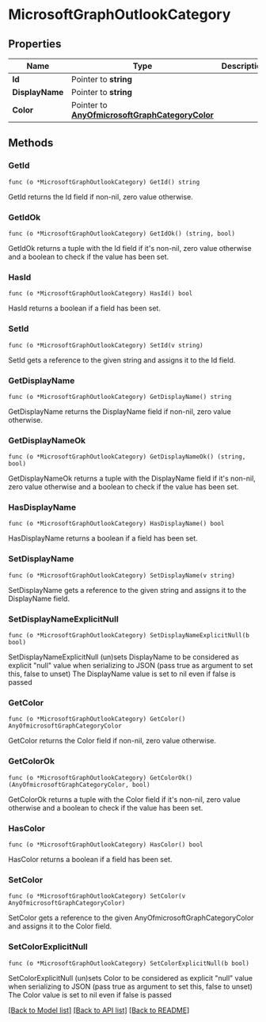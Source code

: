 # MicrosoftGraphOutlookCategory

## Properties

Name | Type | Description | Notes
------------ | ------------- | ------------- | -------------
**Id** | Pointer to **string** |  | [optional] 
**DisplayName** | Pointer to **string** |  | [optional] 
**Color** | Pointer to [**AnyOfmicrosoftGraphCategoryColor**](anyOf&lt;microsoft.graph.categoryColor&gt;.md) |  | [optional] 

## Methods

### GetId

`func (o *MicrosoftGraphOutlookCategory) GetId() string`

GetId returns the Id field if non-nil, zero value otherwise.

### GetIdOk

`func (o *MicrosoftGraphOutlookCategory) GetIdOk() (string, bool)`

GetIdOk returns a tuple with the Id field if it's non-nil, zero value otherwise
and a boolean to check if the value has been set.

### HasId

`func (o *MicrosoftGraphOutlookCategory) HasId() bool`

HasId returns a boolean if a field has been set.

### SetId

`func (o *MicrosoftGraphOutlookCategory) SetId(v string)`

SetId gets a reference to the given string and assigns it to the Id field.

### GetDisplayName

`func (o *MicrosoftGraphOutlookCategory) GetDisplayName() string`

GetDisplayName returns the DisplayName field if non-nil, zero value otherwise.

### GetDisplayNameOk

`func (o *MicrosoftGraphOutlookCategory) GetDisplayNameOk() (string, bool)`

GetDisplayNameOk returns a tuple with the DisplayName field if it's non-nil, zero value otherwise
and a boolean to check if the value has been set.

### HasDisplayName

`func (o *MicrosoftGraphOutlookCategory) HasDisplayName() bool`

HasDisplayName returns a boolean if a field has been set.

### SetDisplayName

`func (o *MicrosoftGraphOutlookCategory) SetDisplayName(v string)`

SetDisplayName gets a reference to the given string and assigns it to the DisplayName field.

### SetDisplayNameExplicitNull

`func (o *MicrosoftGraphOutlookCategory) SetDisplayNameExplicitNull(b bool)`

SetDisplayNameExplicitNull (un)sets DisplayName to be considered as explicit "null" value
when serializing to JSON (pass true as argument to set this, false to unset)
The DisplayName value is set to nil even if false is passed
### GetColor

`func (o *MicrosoftGraphOutlookCategory) GetColor() AnyOfmicrosoftGraphCategoryColor`

GetColor returns the Color field if non-nil, zero value otherwise.

### GetColorOk

`func (o *MicrosoftGraphOutlookCategory) GetColorOk() (AnyOfmicrosoftGraphCategoryColor, bool)`

GetColorOk returns a tuple with the Color field if it's non-nil, zero value otherwise
and a boolean to check if the value has been set.

### HasColor

`func (o *MicrosoftGraphOutlookCategory) HasColor() bool`

HasColor returns a boolean if a field has been set.

### SetColor

`func (o *MicrosoftGraphOutlookCategory) SetColor(v AnyOfmicrosoftGraphCategoryColor)`

SetColor gets a reference to the given AnyOfmicrosoftGraphCategoryColor and assigns it to the Color field.

### SetColorExplicitNull

`func (o *MicrosoftGraphOutlookCategory) SetColorExplicitNull(b bool)`

SetColorExplicitNull (un)sets Color to be considered as explicit "null" value
when serializing to JSON (pass true as argument to set this, false to unset)
The Color value is set to nil even if false is passed

[[Back to Model list]](../README.md#documentation-for-models) [[Back to API list]](../README.md#documentation-for-api-endpoints) [[Back to README]](../README.md)


